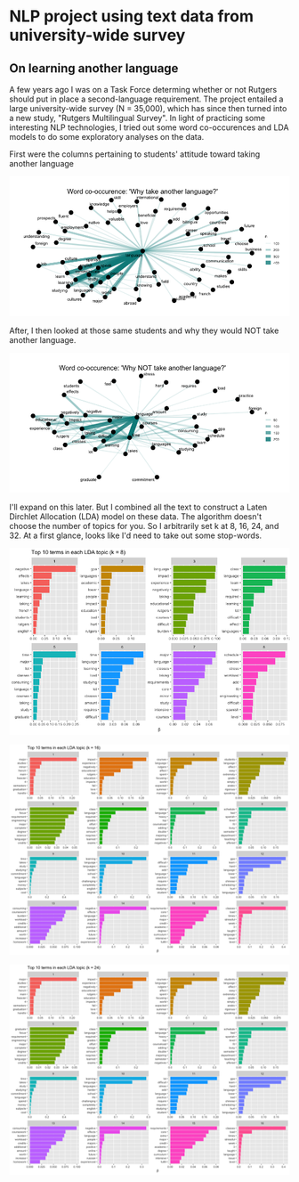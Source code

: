 # NLP project using text data from university-wide survey 
## On learning another language 

A few years ago I was on a Task Force determing whether or not Rutgers should put in place a second-language requirement. The project entailed a large university-wide survey (N = 35,000), which has since then turned into a new study, "Rutgers Multilingual Survey". In light of practicing some interesting NLP technologies, I tried out some word co-occurences and LDA models to do some exploratory analyses on the data. 

First were the columns pertaining to students' attitude toward taking another language
<p align="center">
  <img src="images/Reasons to take a language.png">
</p>


After, I then looked at those same students and why they would NOT take another language. 


<p align="center">
  <img src="images/Reasons to NOT take a language.png">
</p>




I'll expand on this later. But I combined all the text to construct a Laten Dirchlet Allocation (LDA) model on these data. The algorithm doesn't choose the number of topics for you. So I arbitrarily set k at 8, 16, 24, and 32. At a first glance, looks like I'd need to take out some stop-words. 

<p align="center">
  <img src="images/Top 10 terms in each LDA topic(k = 8).png">
</p>

<p align="center">
  <img src="images/Top 10 terms in each LDA topic(k = 16).png">
</p>


<p align="center">
  <img src="images/Top 10 terms in each LDA topic(k = 24).png">
</p>

